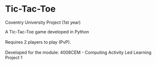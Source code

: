# Tic-Tac-Toe
Coventry University Project (1st year)

A Tic-Tac-Toe game developed in Python
<br>
<br>
Requires 2 players to play (PvP).
<br>
<br>
Developed for the module: 4008CEM - Computing Activity Led Learning Project 1
